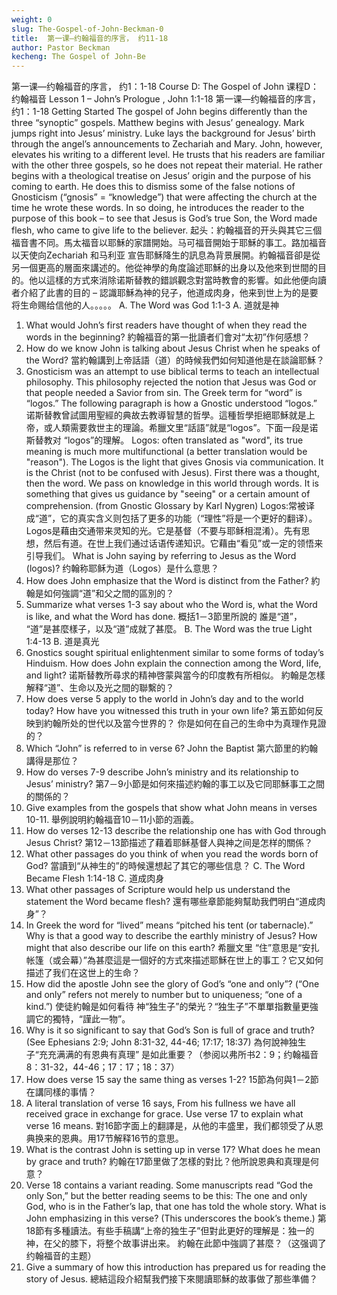 ```yaml
---
weight: 0
slug: The-Gospel-of-John-Beckman-0
title:  第一课—约翰福音的序言， 约11-18
author: Pastor Beckman
kecheng: The Gospel of John-Be
---
```


第一课—约翰福音的序言， 约1：1-18
Course D: The Gospel of John
课程D：约翰福音
Lesson 1 – John’s Prologue , John 1:1-18
第一课—约翰福音的序言， 约1：1-18
Getting Started The gospel of John begins differently than the three “synoptic” gospels. Matthew begins with Jesus’ genealogy. Mark jumps right into Jesus’ ministry. Luke lays the background for Jesus’ birth through the angel’s announcements to Zechariah and Mary. John, however, elevates his writing to a different level. He trusts that his readers are familiar with the other three gospels, so he does not repeat their material. He rather begins with a theological treatise on Jesus’ origin and the purpose of his coming to earth. He does this to dismiss some of the false notions of Gnosticism (“gnosis” = “knowledge”) that were affecting the church at the time he wrote these words. In so doing, he introduces the reader to the purpose of this book – to see that Jesus is God’s true Son, the Word made flesh, who came to give life to the believer.
起头：約翰福音的开头與其它三個福音書不同。馬太福音以耶穌的家譜開始。马可福音開始于耶穌的事工。路加福音以天使向Zechariah 和马利亚 宣告耶穌降生的訊息為背景展開。約翰福音卻是從另一個更高的層面來講述的。他從神學的角度論述耶穌的出身以及他來到世間的目的。他以這樣的方式來消除诺斯替教的錯誤觀念對當時教會的影響。如此他便向讀者介紹了此書的目的 – 認識耶穌為神的兒子，他道成肉身，他来到世上为的是要将生命赐给信他的人。。。。。
A. The Word was God 1:1-3
A. 道就是神
1. What would John’s first readers have thought of when they read the words in the beginning?
約翰福音的第一批讀者们會对“太初”作何感想？
2. How do we know John is talking about Jesus Christ when he speaks of the Word?
當約翰講到上帝話語（道）的時候我們如何知道他是在談論耶穌？
3. Gnosticism was an attempt to use biblical terms to teach an intellectual philosophy. This philosophy rejected the notion that Jesus was God or that people needed a Savior from sin. The Greek term for “word” is “logos.” The following paragraph is how a Gnostic understood “logos.”
诺斯替教曾試圖用聖經的典故去教導智慧的哲學。這種哲學拒絕耶穌就是上帝，或人類需要救世主的理論。希臘文里“話語”就是“logos”。下面一段是诺斯替教对 “logos”的理解。
Logos: often translated as "word", its true meaning is much more multifunctional (a better translation would be "reason"). The Logos is the light that gives Gnosis via communication. It is the Christ (not to be confused with Jesus). First there was a thought, then the word. We pass on knowledge in this world through words. It is something that gives us guidance by "seeing" or a certain amount of comprehension. (from Gnostic Glossary by Karl Nygren)
Logos:常被译成“道”，它的真实含义则包括了更多的功能（“理性”将是一个更好的翻译）。Logos是藉由交通带来灵知的光。它是基督（不要与耶稣相混淆）。先有思想，然后有道。在世上我们通过话语传递知识。它藉由“看见”或一定的领悟来引导我们。
What is John saying by referring to Jesus as the Word (logos)? 约翰称耶稣为道（Logos）是什么意思？
4. How does John emphasize that the Word is distinct from the Father?
約翰是如何強調“道”和父之間的區別的？
5. Summarize what verses 1-3 say about who the Word is, what the Word is like, and what the Word has done.
概括1－3節里所說的 誰是“道”， “道”是甚麼樣子，以及“道”成就了甚麼。
B. The Word was the true Light 1:4-13
B. 道是真光
6. Gnostics sought spiritual enlightenment similar to some forms of today’s Hinduism. How does John explain the connection among the Word, life, and light?
诺斯替教所尋求的精神啓蒙與當今的印度教有所相似。 約翰是怎樣解释“道”、生命以及光之間的聯繫的？
7. How does verse 5 apply to the world in John’s day and to the world today? How have you witnessed this truth in your own life?
第五節如何反映到約翰所处的世代以及當今世界的？ 你是如何在自己的生命中为真理作見證的？
8. Which “John” is referred to in verse 6? John the Baptist
第六節里的約翰講得是那位？
9. How do verses 7-9 describe John’s ministry and its relationship to Jesus’ ministry?
第7－9小節是如何來描述約翰的事工以及它同耶穌事工之間的關係的？
10. Give examples from the gospels that show what John means in verses 10-11.
舉例說明約翰福音10－11小節的涵義。
11. How do verses 12-13 describe the relationship one has with God through Jesus Christ?
第12－13節描述了藉着耶稣基督人與神之间是怎样的關係？
12. What other passages do you think of when you read the words born of God?
當讀到“从神生的”的時候還想起了其它的哪些信息？
C. The Word Became Flesh 1:14-18
C. 道成肉身
13. What other passages of Scripture would help us understand the statement the Word became flesh?
還有哪些章節能夠幫助我們明白“道成肉身”？
14. In Greek the word for “lived” means “pitched his tent (or tabernacle).” Why is that a good way to describe the earthly ministry of Jesus? How might that also describe our life on this earth?
希臘文里 “住”意思是“安扎帐篷（或会幕）”為甚麼這是一個好的方式來描述耶穌在世上的事工？它又如何描述了我们在这世上的生命？
15. How did the apostle John see the glory of God’s “one and only”? (“One and only” refers not merely to number but to uniqueness; “one of a kind.”)
使徒約翰是如何看待 神“独生子”的榮光？“独生子”不單單指數量更強調它的獨特，“謹此一物”。
16. Why is it so significant to say that God’s Son is full of grace and truth? (See Ephesians 2:9; John 8:31-32, 44-46; 17:17; 18:37)
為何說神独生子“充充满满的有恩典有真理” 是如此重要？（参阅以弗所书2：9；约翰福音8：31-32，44-46；17：17；18：37）
17. How does verse 15 say the same thing as verses 1-2?
15節為何與1－2節在講同樣的事情？
18. A literal translation of verse 16 says, From his fullness we have all received grace in exchange for grace. Use verse 17 to explain what verse 16 means.
對16節字面上的翻譯是，从他的丰盛里，我们都领受了从恩典换来的恩典。用17节解释16节的意思。
19. What is the contrast John is setting up in verse 17? What does he mean by grace and truth?
約翰在17節里做了怎樣的對比？他所說恩典和真理是何意？
20. Verse 18 contains a variant reading. Some manuscripts read “God the only Son,” but the better reading seems to be this: The one and only God, who is in the Father’s lap, that one has told the whole story.
What is John emphasizing in this verse? (This underscores the book’s theme.)
第18節有多種讀法。有些手稿講“上帝的独生子”但對此更好的理解是：独一的神，在父的膝下，将整个故事讲出来。
約翰在此節中強調了甚麼？（这强调了约翰福音的主题）
21. Give a summary of how this introduction has prepared us for reading the story of Jesus.
總結這段介紹幫我們接下來閱讀耶穌的故事做了那些準備？
